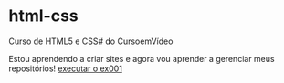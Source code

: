 # html-css
 Curso de HTML5 e CSS# do CursoemVídeo

Estou aprendendo a criar sites e agora vou aprender a gerenciar meus repositórios!
 <a href="https://joaonetodev12.github.io/html-css/exercícios/ex001/index.html">executar o ex001</a>